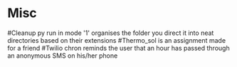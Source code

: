 # Misc
#Cleanup py
run in mode '1'
organises the folder you direct it into neat directories based on their extensions
#Thermo_sol is an assignment made for a friend
#Twilio chron reminds the user that an hour has passed through an anonymous SMS on his/her phone
